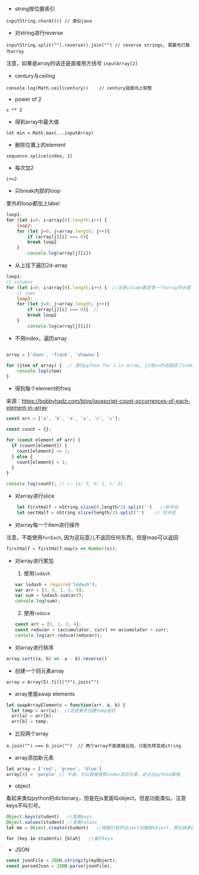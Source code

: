 - string按位置索引

`inputString.charAt(r) // 类似java`

- 对string进行reverse

`inputString.split("").reverse().join("") // reverse strings, 需要先打散为array`

注意，如果是array的话还是直接用方括号 `inputArray[2]`

- century与ceiling

`console.log(Math.ceil(century))    // century就是向上取整`

- power of 2 

`x ** 2`

- 得到array中最大值

`let min = Math.max(...inputArray)`

- 删除位置上的element

`sequence.splice(index, 1)`

- 每次加2

`i+=2`

- 只break内部的loop

里外的loop都加上label
```javascript
loop1:
for (let i=0; i<array[0].length;i++) {
    loop2:
    for (let j=0; j<array.length; j++){
        if (array[j][i] === 0){
        break loop2
    } 
        console.log(array[j][i]) 
```

- 从上往下遍历2d-array

```javascript
loop1:
// columns
for (let i=0; i<array[0].length;i++) {  //注意column数是第一个array的长度   
    // rows
    loop2:
    for (let j=0; j<array.length; j++){
        if (array[j][i] === 0){  //
        break loop2
    } 
        console.log(array[j][i]) 
```

- 不用index，遍历array

```javascript

array = ['dave', 'frank', 'shawna']

for (item of array) {  // 类似python for i in array, js用in的话就成了index
    console.log(item)
}
```


- 得到每个element的freq

来源：https://bobbyhadz.com/blog/javascript-count-occurrences-of-each-element-in-array

```javascript
const arr = ['a', 'b', 'a', 'a', 'c', 'c'];

const count = {};

for (const element of arr) {
  if (count[element]) {
    count[element] += 1;
  } else {
    count[element] = 1;
  }
}

console.log(count); // 👉️ {a: 3, b: 1, c: 2}
```

- 对array进行slice

```javascript
    let firstHalf = nString.slice(0,length/2).split('')   //前半拉
    let sectHalf = nString.slice(length/2).split('')    // 后半拉
```


- 对array每一个item进行操作

注意，不能使用`forEach`, 因为这玩意儿不返回任何东西，但是map可以返回
```javascript
firstHalf = firstHalf.map(x => Number(x));
```

- 对array进行累加

  1. 使用`lodash`
  ```javascript
  var lodash = require('lodash');
  var arr = [3, 6, 1, 5, 8];
  var sum = lodash.sum(arr);
  console.log(sum); 
  ```

  2. 使用`reduce`
  ```javascript
  const arr = [1, 2, 3, 4];
  const reducer = (accumulator, curr) => accumulator + curr;
  console.log(arr.reduce(reducer));
  ```


- 对array进行排序
```javascript
array.sort((a, b) =>  a - b).reverse()
```

- 创建一个同元素array

`array = Array(5).fill("*").join("")`


- array里面swap elements

```javascript
let swapArrayElements = function(arr, a, b) {
  let temp = arr[a];  //还是要先创建temp指针
  arr[a] = arr[b];
  arr[b] = temp;
```

- 比较两个array

`a.join("") === b.join("")  // 两个array不能直接比较，只能先转变成string`

- array添加新元素

```javascript
let array = ['red', 'green', 'blue']
array[4] = 'purple' // 牛逼，可以直接按照index添加元素，这点比python都强


```

- object

看起来类似python的dictionary，但是在js里面叫object，但是功能类似，注意keys不叫引号。
  ```javascript
  Object.keys(student)   //查看keys
  Object.values(student) //查看values
  let me = Object.create(student)   //根据已有的object创建新object，类似继承的概念

  for (key in students) {blah}   //遍历keys
  ```

  - JSON
  
  ```javascript
  const jsonFile = JSON.stringify(myObject);
  const parsedJson = JSON.parse(jsonFile);
  ```